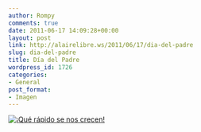 ```yaml
---
author: Rompy
comments: true
date: 2011-06-17 14:09:28+00:00
layout: post
link: http://alairelibre.ws/2011/06/17/dia-del-padre
slug: dia-del-padre
title: Día del Padre
wordpress_id: 1726
categories:
- General
post_format:
- Imagen
---
```


[![¡Qué rápido se nos crecen!](http://alairelibre.ws/wp-content/uploads/2011/06/DSC00314-1024x768.jpg)](http://alairelibre.ws/wp-content/uploads/2011/06/DSC00314.jpg)


